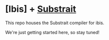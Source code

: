 # [Ibis] + [Substrait](https://substrait.io)

This repo houses the Substrait compiler for ibis.

We're just getting started here, so stay tuned!
